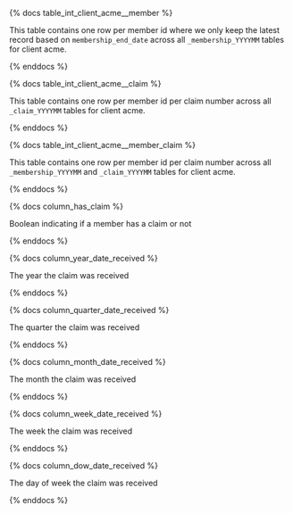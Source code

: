 {% docs table_int_client_acme__member %}

This table contains one row per member id where we only keep the latest record based on `membership_end_date` across all `_membership_YYYYMM` tables for client acme.

{% enddocs %}

{% docs table_int_client_acme__claim %}

This table contains one row per member id per claim number across all `_claim_YYYYMM` tables for client acme.

{% enddocs %}

{% docs table_int_client_acme__member_claim %}

This table contains one row per member id per claim number across all `_membership_YYYYMM` and `_claim_YYYYMM` tables for client acme.

{% enddocs %}

{% docs column_has_claim %}

Boolean indicating if a member has a claim or not

{% enddocs %}

{% docs column_year_date_received %}

The year the claim was received

{% enddocs %}

{% docs column_quarter_date_received %}

The quarter the claim was received

{% enddocs %}

{% docs column_month_date_received %}

The month the claim was received

{% enddocs %}

{% docs column_week_date_received %}

The week the claim was received

{% enddocs %}

{% docs column_dow_date_received %}

The day of week the claim was received

{% enddocs %}